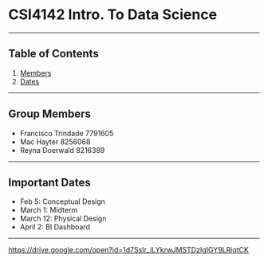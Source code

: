 # CSI4142 Intro. To Data Science

--------

## Table of Contents

1. [Members](#group-members)
1. [Dates](#important-dates)

--------

## Group Members

- Francisco Trindade 7791605
- Mac Hayter 8256068
- Reyna Doerwald 8216389

--------

## Important Dates

- Feb 5: Conceptual Design
- March 1: Midterm
- March 12: Physical Design
- April 2: BI Dashboard

--------

https://drive.google.com/open?id=1d7SsIr_iLYkrwJMSTDzIgIGY9LRiqtCK